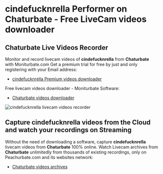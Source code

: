 # cindefucknrella Performer on Chaturbate - Free LiveCam videos downloader

## Chaturbate Live Videos Recorder

Monitor and record livecam videos of **cindefucknrella** from **Chaturbate** with Moniturbate.com
Get a premium trial for free by just and only registering with your Email address:
* [cindefucknrella Premium videos downloader](https://moniturbate.com/request-demo-licence-key.html)

Free livecam videos downloader - Moniturbate Software:
* [Chaturbate videos downloader](https://moniturbate.com/moniturbate-download-software.html)

![cindefucknrella livecam videos recorder](https://peachurnet.com/templates/moniturbate-software.png)


## Capture cindefucknrella videos from the Cloud and watch your recordings on Streaming

Without the need of downloading a software, capture **cindefucknrella** livecam videos from **Chaturbate** 100% online.
Watch Livecam archives from **Chaturbate** unlimitedly from thousands of existing recordings, only on Peachurbate.com and its websites network:
* [Chaturbate videos archives](https://peachurnet.com/)